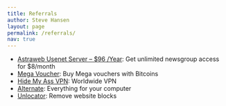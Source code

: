 ```yaml
---
title: Referrals
author: Steve Hansen
layout: page
permalink: /referrals/
nav: true
---
```

* <a href="http://affiliate.astraweb.com/10883-2-3-2.html" target="_blank">Astraweb Usenet Server &#8211; $96 /Year</a>: Get unlimited newsgroup access for $8/month
* <a href="https://bitvoucher.co/affl/18RCYDmso5rUzpK6verZ51HuGCGxCFEvbd/" target="_blank">Mega Voucher</a>: Buy Mega vouchers with Bitcoins
* <a href="http://hidemyass.com/vpn/r1346/" target="_blank">Hide My Ass VPN</a>: Worldwide VPN
* <a href="http://clk.tradedoubler.com/click?p=63574&a=1392266&g=17086276" target="_blank">Alternate</a>: Everything for your computer
* <a href="https://unlocator.com/account/aff/go/jvxpuulvPQFJBpYNCvJE" target="_blank">Unlocator</a>: Remove website blocks